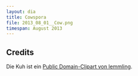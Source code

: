 ```yaml
---
layout: dia
title: Cowspora
file: 2013_08_01__Cow.png
timespan: August 2013
---
```


## Credits

Die Kuh ist ein [Public Domain-Clipart von lemmling](http://openclipart.org/detail/17676/cartoon-cow-by-lemmling).

